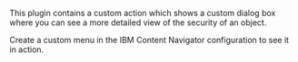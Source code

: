 This plugin contains a custom action which shows a custom dialog box where you can see a more detailed view of the security of an object.

Create a custom menu in the IBM Content Navigator configuration to see it in action.
